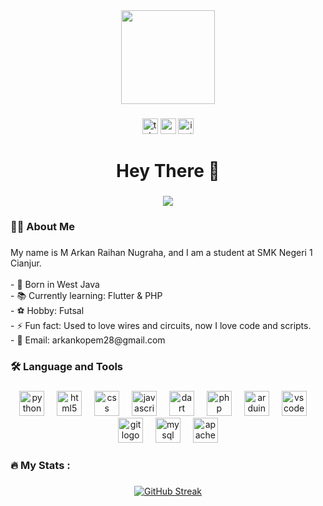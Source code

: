 <div align="center">
  <img height="150" src="https://media.giphy.com/media/M9gbBd9nbDrOTu1Mqx/giphy.gif"  />
</div>

###

<div align="center">
  
  <a href="https://t.me/ArknNgrh"><img src="https://img.shields.io/static/v1?message=Telegram&logo=telegram&label=&color=1DA1F2&logoColor=white&labelColor=&style=for-the-badge" height="25" alt="telegram logo"/></a>
  <a href="https://www.youtube.com/@arkanngrh435"><img src="https://img.shields.io/static/v1?message=Youtube&logo=youtube&label=&color=FF0000&logoColor=white&labelColor=&style=for-the-badge" height="25" alt="youtube logo"/></a>
  <a href="https://www.instagram.com/arknngrh/"><img src="https://img.shields.io/static/v1?message=Instagram&logo=instagram&label=&color=E1306C&logoColor=white&labelColor=&style=for-the-badge" height="25" alt="instagram logo"/></a>
        
</div>

###

<h1 align="center">Hey There 👋</h1>

###

<div align="center">
  <img src="https://visitor-badge.laobi.icu/badge?page_id=m-arkan-raihan-nugraha.m-arkan-raihan-nugraha&"  />
</div>

###

<h3 align="left">👩‍💻  About Me</h3>

###

<p align="left">My name is M Arkan Raihan Nugraha, and I am a student at SMK Negeri 1 Cianjur.<br><br>- 👶 Born in West Java<br>- 📚 Currently learning: Flutter & PHP<br>- ⚽ Hobby: Futsal<br>- ⚡ Fun fact: Used to love wires and circuits, now I love code and scripts.<br>- 📧 Email: arkankopem28@gmail.com</p>

###

<h3 align="left">🛠 Language and Tools</h3>

###

<div align="center">
 <img src="https://cdn.jsdelivr.net/gh/devicons/devicon/icons/python/python-original.svg" height="40" alt="python logo"  />
  <img width="12" />
  <img src="https://cdn.jsdelivr.net/gh/devicons/devicon/icons/html5/html5-original.svg" height="40" alt="html5 logo"  />
  <img width="12" />
  <img src="https://cdn.jsdelivr.net/gh/devicons/devicon/icons/css3/css3-original.svg" height="40" alt="css logo"  />
  <img width="12" />
  <img src="https://cdn.jsdelivr.net/gh/devicons/devicon/icons/javascript/javascript-original.svg" height="40" alt="javascript logo"  />
  <img width="12" />
  <img src="https://cdn.jsdelivr.net/gh/devicons/devicon/icons/dart/dart-original.svg" height="40" alt="dart logo"  />
  <img width="12" />
  <img src="https://cdn.jsdelivr.net/gh/devicons/devicon/icons/php/php-original.svg" height="40" alt="php logo"  />
  <img width="12" />
  <img src="https://cdn.jsdelivr.net/gh/devicons/devicon/icons/arduino/arduino-original.svg" height="40" alt="arduino logo" />
  <img width="12" />
  <img src="https://cdn.jsdelivr.net/gh/devicons/devicon/icons/vscode/vscode-original.svg" height="40" alt="vscode logo"  />
  <img width="12" />
  <img src="https://cdn.jsdelivr.net/gh/devicons/devicon/icons/git/git-original.svg" height="40" alt="git logo"  />
  <img width="12" />
  <img src="https://cdn.jsdelivr.net/gh/devicons/devicon/icons/mysql/mysql-original.svg" height="40" alt="mysql logo"  />
  <img width="12" />
  <img src="https://cdn.jsdelivr.net/gh/devicons/devicon/icons/apache/apache-original.svg" height="40" alt="apache logo"  />
  
  
  
</div>

###

<h3 align="left">🔥   My Stats :</h3>

###

<div align="center">
  <a href="https://git.io/streak-stats"><img src="https://streak-stats.demolab.com?user=M-Arkan-Raihan-Nugraha&theme=iceberg" alt="GitHub Streak" /></a>
</div>

###
